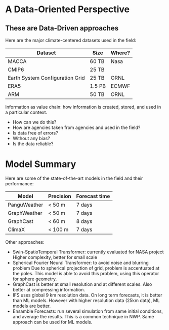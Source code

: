 # A Data-Oriented Perspective

## These are Data-Driven approaches

Here are the major climate-centered datasets used in the field:

| Dataset         | Size     | Where? |
|--------------|-----------|------------|
| MACCA | 60 TB | Nasa |
| CMIP6 | 25 TB |      |
| Earth System Configuration Grid | 25 TB | ORNL |
| ERA5 | 1.5 PB | ECMWF |
| ARM | 50 TB | ORNL |

Information as value chain: how information is created, stored, and used in a particular context.
 - How can we do this?
 - How are agencies taken from agencies and used in the field?
 - Is data free of errors?
 - Without any bias?
 - Is the data reliable?

# Model Summary

Here are some of the state-of-the-art models in the field and their performance:

| Model | Precision | Forecast time |
|--------------|-----------|------------|
| PanguWeather | < 50 m | 7 days |
| GraphWeather | < 50 m | 7 days |
| GraphCast | < 60 m | 8 days |
| ClimaX | < 100 m | 7 days |

Other approaches: 
 - Swin-SpatioTemporal Transformer: currently evaluated for NASA project 
    Higher complexity, better for small scale
 - Spherical Fourier Neural Transformer: to avoid noise and blurring problem
    Due to spherical projection of grid, problem is accentuated at the poles. 
    This model is able to avoid this problem, using this operator for sphere geometry.
 - GraphCast is better at small resolution and at different scales. 
    Also better at compressing information.
 - IFS uses global 9 km resolution data. On long term forecasts, it is better than ML models.
    However with higher resolution data (25km data), ML models are better.
 - Ensamble Forecasts: run several simulation from same initial conditions, and average the results.
    This is a common technique in NWP. Same approach can be used for ML models.

